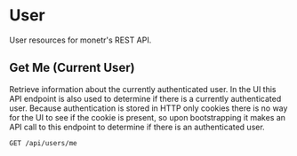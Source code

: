 # User

User resources for monetr's REST API.

## Get Me (Current User)

Retrieve information about the currently authenticated user. In the UI this API endpoint is also used to determine if
there is a currently authenticated user. Because authentication is stored in HTTP only cookies there is no way for the
UI to see if the cookie is present, so upon bootstrapping it makes an API call to this endpoint to determine if there is
an authenticated user.

```http title="HTTP"
GET /api/users/me
```
